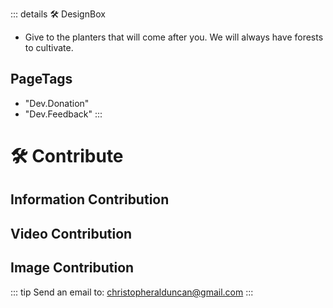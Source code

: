 ::: details 🛠 DesignBox

- Give to the planters that will come after you. We will always have forests to cultivate.
<h2>PageTags</h2>

- "Dev.Donation"
- "Dev.Feedback"
:::



# 🛠 Contribute

## Information Contribution

## Video Contribution


## Image Contribution


::: tip Send an email to:
christopheralduncan@gmail.com
:::